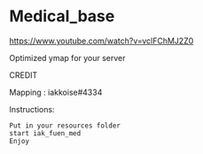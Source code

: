 # Medical_base

https://www.youtube.com/watch?v=vclFChMJ2Z0

Optimized ymap for your server

CREDIT

Mapping : iakkoise#4334

Instructions:

    Put in your resources folder
    start iak_fuen_med
    Enjoy

